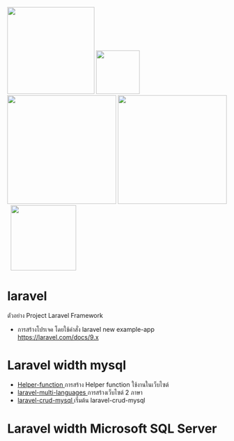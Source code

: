 <img src="https://www.php.net/images/logos/new-php-logo.svg" width="200">   <img src="https://laravel.com/img/logomark.min.svg" width="100"> <img src="https://laravel.com/img/logotype.min.svg" width="250">   <img src="https://mariadb.com/wp-content/uploads/2019/11/mariadb-horizontal-blue.svg" width="250"/> &nbsp;&nbsp;<img src="https://seeklogo.com/images/M/microsoft-sql-server-logo-96AF49E2B3-seeklogo.com.png" width="150"/>
# laravel
ตัวอย่าง Project Laravel Framework
- การสร้างโปรเจค โดยใช้คำสั่ง   laravel new example-app https://laravel.com/docs/9.x

# Laravel width mysql
* <a href=""> Helper-function </a> การสร้าง  Helper function ใช้งานในเว็บไซต์
* <a href=""> laravel-multi-languages </a> การสร้างเว็บไซต์ 2 ภาษา
* <a href=""> laravel-crud-mysql </a>  เริ่มต้น laravel-crud-mysql
# Laravel width Microsoft SQL Server
